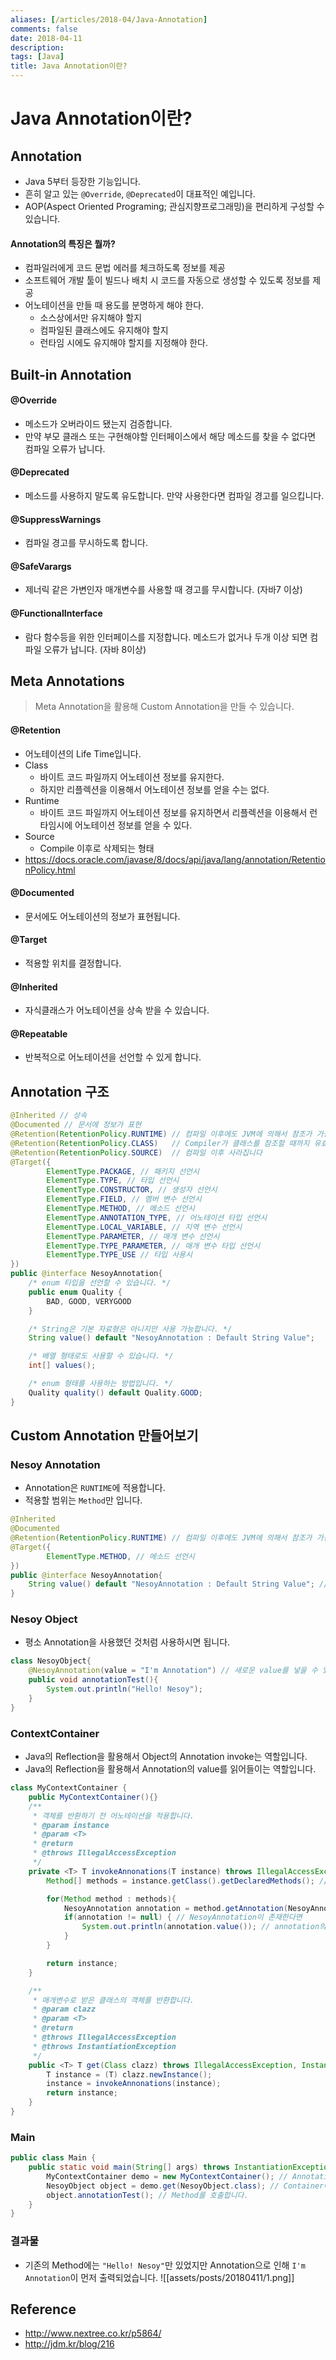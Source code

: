 ```yaml
---
aliases: [/articles/2018-04/Java-Annotation]
comments: false
date: 2018-04-11
description: 
tags: [Java]
title: Java Annotation이란?
---
```

# Java Annotation이란?
## Annotation
- Java 5부터 등장한 기능입니다.
- 흔히 알고 있는 `@Override`, `@Deprecated`이 대표적인 예입니다.
- AOP(Aspect Oriented Programing; 관심지향프로그래밍)을 편리하게 구성할 수 있습니다.

#### Annotation의 특징은 뭘까?
- 컴파일러에게 코드 문법 에러를 체크하도록 정보를 제공
- 소프트웨어 개발 툴이 빌드나 배치 시 코드를 자동으로 생성할 수 있도록 정보를 제공
- 어노테이션을 만들 때 용도를 분명하게 해야 한다.
	- 소스상에서만 유지해야 할지
	- 컴파일된 클래스에도 유지해야 할지
	- 런타임 시에도 유지해야 할지를 지정해야 한다.


## Built-in Annotation

#### @Override
- 메소드가 오버라이드 됐는지 검증합니다.
- 만약 부모 클래스 또는 구현해야할 인터페이스에서 해당 메소드를 찾을 수 없다면 컴파일 오류가 납니다.

#### @Deprecated
- 메소드를 사용하지 말도록 유도합니다. 만약 사용한다면 컴파일 경고를 일으킵니다.

#### @SuppressWarnings
- 컴파일 경고를 무시하도록 합니다.

#### @SafeVarargs
- 제너릭 같은 가변인자 매개변수를 사용할 때 경고를 무시합니다. (자바7 이상)

#### @FunctionalInterface
- 람다 함수등을 위한 인터페이스를 지정합니다. 메소드가 없거나 두개 이상 되면 컴파일 오류가 납니다. (자바 8이상)

## Meta Annotations
> Meta Annotation을 활용해 Custom Annotation을 만들 수 있습니다.

#### @Retention
- 어노테이션의 Life Time입니다.
- Class
	- 바이트 코드 파일까지 어노테이션 정보를 유지한다.
	- 하지만 리플렉션을 이용해서 어노테이션 정보를 얻을 수는 없다.
- Runtime
	- 바이트 코드 파일까지 어노테이션 정보를 유지하면서 리플렉션을 이용해서 런타임시에 어노테이션 정보를 얻을 수 있다.
- Source
	- Compile 이후로 삭제되는 형태
- <https://docs.oracle.com/javase/8/docs/api/java/lang/annotation/RetentionPolicy.html>

#### @Documented
- 문서에도 어노테이션의 정보가 표현됩니다.

#### @Target
- 적용할 위치를 결정합니다.

#### @Inherited
- 자식클래스가 어노테이션을 상속 받을 수 있습니다.

#### @Repeatable
- 반복적으로 어노테이션을 선언할 수 있게 합니다.

## Annotation 구조
```java
@Inherited // 상속
@Documented // 문서에 정보가 표현
@Retention(RetentionPolicy.RUNTIME) // 컴파일 이후에도 JVM에 의해서 참조가 가능합니다
@Retention(RetentionPolicy.CLASS)   // Compiler가 클래스를 참조할 때까지 유효합니다
@Retention(RetentionPolicy.SOURCE)  // 컴파일 이후 사라집니다
@Target({
		ElementType.PACKAGE, // 패키지 선언시
		ElementType.TYPE, // 타입 선언시
		ElementType.CONSTRUCTOR, // 생성자 선언시
		ElementType.FIELD, // 멤버 변수 선언시
		ElementType.METHOD, // 메소드 선언시
		ElementType.ANNOTATION_TYPE, // 어노테이션 타입 선언시
		ElementType.LOCAL_VARIABLE, // 지역 변수 선언시
		ElementType.PARAMETER, // 매개 변수 선언시
		ElementType.TYPE_PARAMETER, // 매개 변수 타입 선언시
		ElementType.TYPE_USE // 타입 사용시
})
public @interface NesoyAnnotation{
	/* enum 타입을 선언할 수 있습니다. */
	public enum Quality {
		BAD, GOOD, VERYGOOD
	}

	/* String은 기본 자료형은 아니지만 사용 가능합니다. */
	String value() default "NesoyAnnotation : Default String Value";

	/* 배열 형태로도 사용할 수 있습니다. */
	int[] values();

	/* enum 형태를 사용하는 방법입니다. */
	Quality quality() default Quality.GOOD;
}
```

## Custom Annotation 만들어보기

### Nesoy Annotation
- Annotation은 `RUNTIME`에 적용합니다.
- 적용할 범위는 `Method`만 입니다.

```java
@Inherited
@Documented
@Retention(RetentionPolicy.RUNTIME) // 컴파일 이후에도 JVM에 의해서 참조가 가능합니다
@Target({
		ElementType.METHOD, // 메소드 선언시
})
public @interface NesoyAnnotation{
	String value() default "NesoyAnnotation : Default String Value"; // 기본 값으로 확인할 수 있습니다.
}
```

### Nesoy Object
- 평소 Annotation을 사용했던 것처럼 사용하시면 됩니다.

```java
class NesoyObject{
	@NesoyAnnotation(value = "I'm Annotation") // 새로운 value를 넣을 수 있습니다.
	public void annotationTest(){
		System.out.println("Hello! Nesoy");
	}
}
```

### ContextContainer
- Java의 Reflection을 활용해서 Object의 Annotation invoke는 역할입니다.
- Java의 Reflection을 활용해서 Annotation의 value를 읽어들이는 역할입니다.

```java
class MyContextContainer {
	public MyContextContainer(){}
	/**
	 * 객체를 반환하기 전 어노테이션을 적용합니다.
	 * @param instance
	 * @param <T>
	 * @return
	 * @throws IllegalAccessException
	 */
	private <T> T invokeAnnonations(T instance) throws IllegalAccessException {
		Method[] methods = instance.getClass().getDeclaredMethods(); // Reflect으로 해당 클래스의 Method를 전부 조회합니다.

		for(Method method : methods){
			NesoyAnnotation annotation = method.getAnnotation(NesoyAnnotation.class); // Method들 중에 NesoyAnnotation을 찾습니다.
			if(annotation != null) { // NesoyAnnotation이 존재한다면
				System.out.println(annotation.value()); // annotation의 value를 출력합니다.
			}
		}

		return instance;
	}

	/**
	 * 매개변수로 받은 클래스의 객체를 반환합니다.
	 * @param clazz
	 * @param <T>
	 * @return
	 * @throws IllegalAccessException
	 * @throws InstantiationException
	 */
	public <T> T get(Class clazz) throws IllegalAccessException, InstantiationException {
		T instance = (T) clazz.newInstance();
		instance = invokeAnnonations(instance);
		return instance;
	}
}
```

### Main

```java
public class Main {
	public static void main(String[] args) throws InstantiationException, IllegalAccessException {
		MyContextContainer demo = new MyContextContainer(); // Annotation을 호출할 Container를 선언합니다.
		NesoyObject object = demo.get(NesoyObject.class); // Container에서 클래스를 가져오면서 Annotation을 invoke합니다.
		object.annotationTest(); // Method를 호출합니다.
	}
}
```

### 결과물
- 기존의 Method에는 `"Hello! Nesoy"`만 있었지만 Annotation으로 인해 `I'm Annotation`이 먼저 출력되었습니다.
![[assets/posts/20180411/1.png]]

## Reference
- <http://www.nextree.co.kr/p5864/>
- <http://jdm.kr/blog/216>
